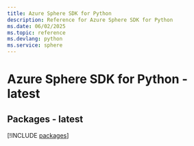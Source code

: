 ```yaml
---
title: Azure Sphere SDK for Python
description: Reference for Azure Sphere SDK for Python
ms.date: 06/02/2025
ms.topic: reference
ms.devlang: python
ms.service: sphere
---
```

# Azure Sphere SDK for Python - latest
## Packages - latest
[!INCLUDE [packages](sphere-index.md)]